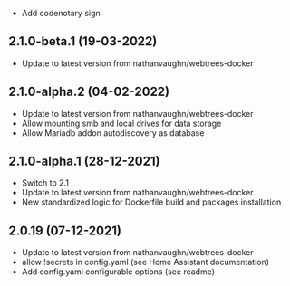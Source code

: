 - Add codenotary sign

## 2.1.0-beta.1 (19-03-2022)
- Update to latest version from nathanvaughn/webtrees-docker

## 2.1.0-alpha.2 (04-02-2022)
- Update to latest version from nathanvaughn/webtrees-docker
- Allow mounting smb and local drives for data storage
- Allow Mariadb addon autodiscovery as database

## 2.1.0-alpha.1 (28-12-2021)

- Switch to 2.1
- Update to latest version from nathanvaughn/webtrees-docker
- New standardized logic for Dockerfile build and packages installation

## 2.0.19 (07-12-2021)

- Update to latest version from nathanvaughn/webtrees-docker
- allow !secrets in config.yaml (see Home Assistant documentation)
- Add config.yaml configurable options (see readme)
